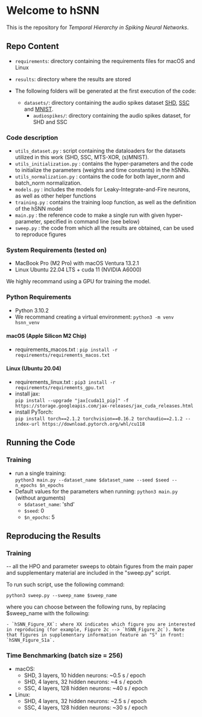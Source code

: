 # Welcome to hSNN

This is the repository for *Temporal Hierarchy in Spiking Neural Networks*.

## Repo Content

- `requirements`: directory containing the requirements files for macOS and Linux
- `results`: directory where the results are stored

- The following folders will be generated at the first execution of the code:
  - `datasets/`: directory containing the audio spikes dataset [SHD](https://zenkelab.org/resources/spiking-heidelberg-datasets-shd/), [SSC](https://zenkelab.org/resources/spiking-heidelberg-datasets-shd/) and [MNIST](https://yann.lecun.com/exdb/mnist/).
      - `audiospikes/`: directory containing the audio spikes dataset, for SHD and SSC

### Code description
- `utils_dataset.py`        : script containing the dataloaders for the datasets utilized in this work (SHD, SSC, MTS-XOR, (s)MNIST).
- `utils_initialization.py` : contains the hyper-parameters and the code to initialize the parameters (weights and time constants) in the hSNNs.
- `utils_normalization.py`  : contains the code for both layer_norm and batch_norm normalization.
- `models.py`               : includes the models for Leaky-Integrate-and-Fire neurons, as well as other helper functions
- `training.py`             : contains the training loop function, as well as the definition of the hSNN model
- `main.py`                 : the reference code to make a single run with given hyper-parameter, specified in command line (see below)
- `sweep.py`                : the code from which all the results are obtained, can be used to reproduce figures

### System Requirements (tested on)
- MacBook Pro (M2 Pro) with macOS Ventura 13.2.1
- Linux Ubuntu 22.04 LTS + cuda 11 (NVIDIA A6000)

We highly recommand using a GPU for training the model.

### Python Requirements
- Python 3.10.2
- We recommand creating a virtual environment: `python3 -m venv hsnn_venv`
#### macOS (Apple Silicon M2 Chip)
- requirements_macos.txt : `pip install -r requirements/requirements_macos.txt`
#### Linux (Ubuntu 20.04)
- requirements_linux.txt : `pip3 install -r requirements/requirements_gpu.txt`
- install jax: \
`pip install --upgrade "jax[cuda11_pip]" -f https://storage.googleapis.com/jax-releases/jax_cuda_releases.html`
- install PyTorch: \
`pip install torch==2.1.2 torchvision==0.16.2 torchaudio==2.1.2 --index-url https://download.pytorch.org/whl/cu118`

## Running the Code

### Training
- run a single training: \
`python3 main.py --dataset_name $dataset_name --seed $seed --n_epochs $n_epochs`
- Default values for the parameters when running: `python3 main.py` 
(without arguments)
    - `$dataset_name`: 'shd'
    - `$seed`: 0
    - `$n_epochs`: 5

## Reproducing the Results

### Training
-- all the HPO and parameter sweeps to obtain figures from the main paper and supplementary material are included in the "sweep.py" script.

To run such script, use the following command:

`python3 sweep.py --sweep_name $sweep_name`

where you can choose between the following runs, by replacing $sweep_name with the following:

    - `hSNN_Figure_XX`: where XX indicates which figure you are interested in reproducing (for example, Figure 2c --> `hSNN_Figure_2c`). Note that figures in supplementary information feature an "S" in front: `hSNN_Figure_S1a`.

### Time Benchmarking (batch size = 256)
- macOS: 
  - SHD, 3 layers, 10  hidden neurons: ~0.5 s / epoch 
  - SHD, 4 layers, 32  hidden neurons: ~4 s / epoch 
  - SSC, 4 layers, 128 hidden neurons: ~40 s / epoch
- Linux: 
  - SHD, 4 layers, 32  hidden neurons: ~2.5 s / epoch 
  - SSC, 4 layers, 128 hidden neurons: ~30 s / epoch
